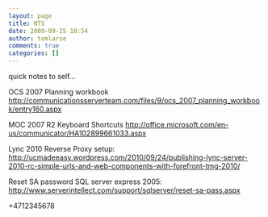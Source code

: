 ```yaml
---
layout: page
title: NTS
date: 2009-09-25 10:54
author: tomlarse
comments: true
categories: []
---
```

quick notes to self...

OCS 2007 Planning workbook
<a href="http://communicationsserverteam.com/files/9/ocs_2007_planning_workbook/entry160.aspx">http://communicationsserverteam.com/files/9/ocs_2007_planning_workbook/entry160.aspx</a>

MOC 2007 R2 Keyboard Shortcuts
<a href="http://office.microsoft.com/en-us/communicator/HA102899661033.aspx">http://office.microsoft.com/en-us/communicator/HA102899661033.aspx</a>

Lync 2010 Reverse Proxy setup:
<a href="http://ucmadeeasy.wordpress.com/2010/09/24/publishing-lync-server-2010-rc-simple-urls-and-web-components-with-forefront-tmg-2010/">http://ucmadeeasy.wordpress.com/2010/09/24/publishing-lync-server-2010-rc-simple-urls-and-web-components-with-forefront-tmg-2010/</a>

Reset SA password SQL server express 2005:
<a href="http://www.serverintellect.com/support/sqlserver/reset-sa-pass.aspx">http://www.serverintellect.com/support/sqlserver/reset-sa-pass.aspx</a>

+4712345678
